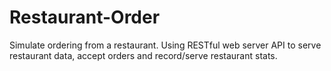 # Restaurant-Order

Simulate ordering from a restaurant. Using RESTful web server API to serve restaurant data, accept orders and record/serve restaurant stats.
